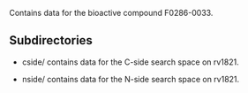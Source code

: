 Contains data for the bioactive compound F0286-0033.

## Subdirectories

- cside/ contains data for the C-side search space on rv1821.

- nside/ contains data for the N-side search space on rv1821.

